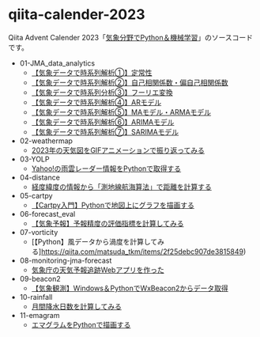 # qiita-calender-2023
Qiita Advent Calender 2023「[気象分野でPython＆機械学習](https://qiita.com/advent-calendar/2023/weather-python-and-ml)」のソースコードです。

- 01-JMA_data_analytics
    - [【気象データで時系列解析①】定常性](https://qiita.com/matsuda_tkm/items/ab7e1e4e527feb815883)
    - [【気象データで時系列解析②】自己相関係数・偏自己相関係数](https://qiita.com/matsuda_tkm/items/8a7958b0127c28c73029)
    - [【気象データで時系列分析③】フーリエ変換](https://qiita.com/matsuda_tkm/items/1e5c68662386a7616793)
    - [【気象データで時系列解析④】ARモデル](https://qiita.com/matsuda_tkm/items/8f0ca38e3b6e03de192d)
    - [【気象データで時系列解析⑤】MAモデル・ARMAモデル](https://qiita.com/matsuda_tkm/items/a6116d5ddf8dea2508c9)
    - [【気象データで時系列解析⑥】ARIMAモデル](https://qiita.com/matsuda_tkm/items/2ed9b56165cd36c3c6c6)
    - [【気象データで時系列解析⑦】SARIMAモデル](https://qiita.com/matsuda_tkm/items/6a373bf1dcc312519479)
- 02-weathermap
    - [2023年の天気図をGIFアニメーションで振り返ってみる](https://qiita.com/matsuda_tkm/items/f8352c9baeebb296e3ed)
- 03-YOLP
    - [Yahoo!の雨雲レーダー情報をPythonで取得する](https://qiita.com/matsuda_tkm/items/778caac168ad95863ebd)
- 04-distance
    - [経度緯度の情報から「測地線航海算法」で距離を計算する](https://qiita.com/matsuda_tkm/items/4eba5632535ca2f699b4)
- 05-cartpy
    - [【Cartpy入門】Pythonで地図上にグラフを描画する](https://qiita.com/matsuda_tkm/items/4566b81f7341b155688a)
- 06-forecast_eval
    - [【気象予報】予報精度の評価指標を計算してみる](https://qiita.com/matsuda_tkm/items/da4e99b905a6d895be00)
- 07-vorticity
    - [【Python】風データから渦度を計算してみる]https://qiita.com/matsuda_tkm/items/2f25debc907de3815849)
- 08-monitoring-jma-forecast
    - [気象庁の天気予報追跡Webアプリを作った](https://qiita.com/matsuda_tkm/items/94347eac9bedc028faeb)
- 09-beacon2
    - [【気象観測】Windows＆PythonでWxBeacon2からデータ取得](https://qiita.com/matsuda_tkm/items/a964399f583aab3803ce)
- 10-rainfall
    - [月間降水日数を計算してみる](https://qiita.com/matsuda_tkm/items/65e0d84f6b343b8c330c)
- 11-emagram
    - [エマグラムをPythonで描画する](https://qiita.com/matsuda_tkm/items/d5b26d91a64f26b5b701)

